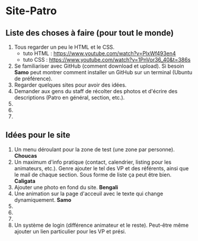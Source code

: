 # Site-Patro

## Liste des choses à faire (pour **tout le monde**)

1. Tous regarder un peu le HTML et le CSS. 
    * tuto HTML : https://www.youtube.com/watch?v=PlxWf493en4
    * tuto CSS : https://www.youtube.com/watch?v=1PnVor36_40&t=386s 
2. Se familiariser avec GitHub (comment download et upload). Si besoin **Samo** peut montrer comment installer un GitHub sur un terminal (Ubuntu de préférence).
3. Regarder quelques sites pour avoir des idées.
4. Demander aux gens du staff de récolter des photos et d'écrire des descriptions (Patro en général, section, etc.). 
5. 
6. 
7. 

## Idées pour le site

1. Un menu déroulant pour la zone de test (une zone par personne). **Choucas**
2. Un maximum d'info pratique (contact, calendrier, listing pour les animateurs, etc.). Genre ajouter le tel des VP et des référents, ainsi que le mail de chaque section. Sous forme de liste ça peut être bien. **Caligata**
3. Ajouter une photo en fond du site. **Bengali**
4. Une animation sur la page d'acceuil avec le texte qui change dynamiquement. **Samo**
5. 
6. 
7. 
100. Un système de login (différence animateur et le reste). Peut-être même ajouter un lien particulier pour les VP et prési. 
 